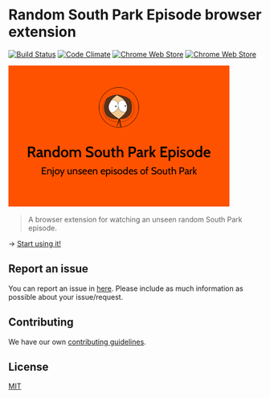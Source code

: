 # Random South Park Episode browser extension
[![Build Status](https://travis-ci.org/syyfilis/random-south-park-episode.svg?branch=master)](https://travis-ci.org/syyfilis/random-south-park-episode)
[![Code Climate](https://codeclimate.com/github/syyfilis/random-south-park-episode/badges/gpa.svg)](https://codeclimate.com/github/syyfilis/random-south-park-episode)
[![Chrome Web Store](https://img.shields.io/chrome-web-store/d/gnejpgpadafimefcjbhnglbnfbboakjf.svg?maxAge=2592000)](https://chrome.google.com/webstore/detail/random-south-park-episode/gnejpgpadafimefcjbhnglbnfbboakjf)
[![Chrome Web Store](https://img.shields.io/chrome-web-store/rating/gnejpgpadafimefcjbhnglbnfbboakjf.svg?maxAge=2592000)](https://chrome.google.com/webstore/detail/random-south-park-episode/gnejpgpadafimefcjbhnglbnfbboakjf)


![Icon](images/small-tile.png)

> A browser extension for watching an unseen random South Park episode.

&rarr; [Start using it!](http://syyfilis.github.io/random-south-park-episode/)

## Report an issue

You can report an issue in [here](https://github.com/syyfilis/random-south-park-episode/issues/new). Please include as much information as possible about your issue/request.

## Contributing

We have our own [contributing guidelines](https://github.com/syyfilis/random-south-park-episode/blob/master/CONTRIBUTING.md).

## License

[MIT](https://github.com/syyfilis/random-south-park-episode/blob/master/LICENSE)
